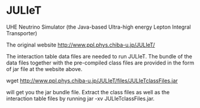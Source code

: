 # JULIeT
UHE Neutrino Simulator (the Java-based Ultra-high energy Lepton Integral Transporter)

The original website
http://www.ppl.phys.chiba-u.jp/JULIeT/

The interaction table data files are needed to run JULIeT.
The bundle of the data files together with the pre-compiled class files
are provided in the form of jar file at the website above.

wget http://www.ppl.phys.chiba-u.jp/JULIeT/files/JULIeTclassFiles.jar

will get you the jar bundle file. Extract the class files as well as
the interaction table files by running jar -xv JULIeTclassFiles.jar.

